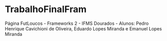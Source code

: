 # TrabalhoFinalFram
Página FutLoucos - Frameworks 2 - IFMS Dourados - Alunos: Pedro Henrique Cavichioni de Oliveira, Eduardo Lopes Miranda e Emanuel Lopes Miranda
